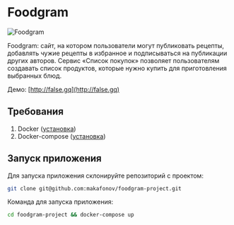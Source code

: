 # Foodgram

![Foodgram](https://github.com/makafonov/foodgram-project/workflows/Foodgram/badge.svg)

Foodgram: сайт, на котором пользователи могут публиковать рецепты, добавлять чужие рецепты в избранное и подписываться на публикации других авторов.
Сервис «Список покупок» позволяет пользователям создавать список продуктов, которые нужно купить для приготовления выбранных блюд.

Демо: [http://false.gq](http://false.gq)

## Требования

1. Docker ([установка](https://docs.docker.com/engine/install/))
2. Docker-compose ([установка](https://docs.docker.com/compose/install/))

## Запуск приложения

Для запуска приложения склонируйте репозиторий с проектом:

```bash
git clone git@github.com:makafonov/foodgram-project.git
````

Команда для запуска приложения:

```bash
cd foodgram-project && docker-compose up
```
